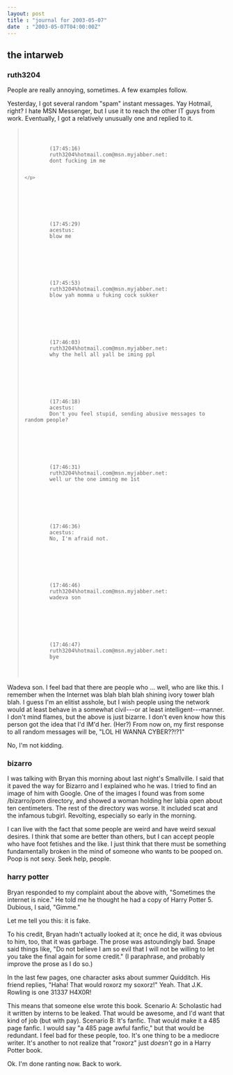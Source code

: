 ```yaml
---
layout: post
title : "journal for 2003-05-07"
date  : "2003-05-07T04:00:00Z"
---
```



## the intarweb



### ruth3204

People are really annoying, sometimes.  A few examples follow.

Yesterday, I got several random "spam" instant messages.  Yay Hotmail, right? I hate MSN Messenger, but I use it to reach the other IT guys from work. Eventually, I got a relatively unusually one and replied to it.

<blockquote class='chat'>
<pre><code>	<p>
		(17:45:16)
		<span class='u0'>ruth3204%hotmail.com@msn.myjabber.net:</span>
		dont fucking im me
	
	</p>
</code></pre>
<pre><code>	<p>
		(17:45:29)
		<span class='u1'>acestus:</span>
		blow me
	</p>
</code></pre>
<pre><code>	<p>
		(17:45:53)
		<span class='u0'>ruth3204%hotmail.com@msn.myjabber.net:</span>
		blow yah momma u fuking cock sukker
	</p>
</code></pre>
<pre><code>	<p>
		(17:46:03)
		<span class='u0'>ruth3204%hotmail.com@msn.myjabber.net:</span>
		why the hell all yall be iming ppl
	</p>
</code></pre>
<pre><code>	<p>
		(17:46:18)
		<span class='u1'>acestus:</span>
		Don't you feel stupid, sending abusive messages to random people?
	</p>
</code></pre>
<pre><code>	<p>
		(17:46:31)
		<span class='u0'>ruth3204%hotmail.com@msn.myjabber.net:</span>
		well ur the one imming me 1st
	</p>
</code></pre>
<pre><code>	<p>
		(17:46:36)
		<span class='u1'>acestus:</span>
		No, I'm afraid not.
	</p>
</code></pre>
<pre><code>	<p>
		(17:46:46)
		<span class='u0'>ruth3204%hotmail.com@msn.myjabber.net:</span>
		wadeva son
	</p>
</code></pre>
<pre><code>	<p>
		(17:46:47)
		<span class='u0'>ruth3204%hotmail.com@msn.myjabber.net:</span>
		bye
	</p>
</code></pre>

</blockquote>

Wadeva son.  I feel bad that there are people who ... well, who are like this. I remember when the Internet was blah blah blah shining ivory tower blah blah. I guess I'm an elitist asshole, but I wish people using the network would at least behave in a somewhat civil---or at least intelligent---manner.  I don't mind flames, but the above is just bizarre.  I don't even know how this person got the idea that I'd IM'd her.  (Her?)  From now on, my first response to all random messages will be, "LOL HI WANNA CYBER??!?1"

No, I'm not kidding.

### bizarro

I was talking with Bryan this morning about last night's Smallville.  I said that it paved the way for Bizarro and I explained who he was.  I tried to find an image of him with Google.  One of the images I found was from some /bizarro/porn directory, and showed a woman holding her labia open about ten centimeters.  The rest of the directory was worse.  It included scat and the infamous tubgirl.  Revolting, especially so early in the morning.

I can live with the fact that some people are weird and have weird sexual desires.  I think that some are better than others, but I can accept people who have foot fetishes and the like.  I just think that there must be something fundamentally broken in the mind of someone who wants to be pooped on.  Poop is not sexy.  Seek help, people.

### harry potter

Bryan responded to my complaint about the above with, "Sometimes the internet is nice."  He told me he thought he had a copy of Harry Potter 5.  Dubious, I said, "Gimme."

Let me tell you this:  it is fake.

To his credit, Bryan hadn't actually looked at it; once he did, it was obvious to him, too, that it was garbage.  The prose was astoundingly bad.  Snape said things like, "Do not believe I am so evil that I will not be willing to let you take the final again for some credit."  (I paraphrase, and probably improve the prose as I do so.)

In the last few pages, one character asks about summer Quidditch.  His friend replies, "Haha!  That would roxorz my soxorz!"  Yeah.  That J.K. Rowling is one 31337 H4X0R!

This means that someone else wrote this book.  Scenario A: Scholastic had it written by interns to be leaked.  That would be awesome, and I'd want that kind of job (but with pay).  Scenario B: It's fanfic.  That would make it a 485 page fanfic.  I would say "a 485 page awful fanfic," but that would be redundant.  I feel bad for these people, too.  It's one thing to be a mediocre writer.  It's another to not realize that "roxorz" just <em>doesn't go</em> in a Harry Potter book.

Ok.  I'm done ranting now.  Back to work.

